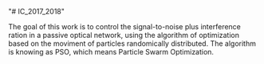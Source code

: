 "# IC_2017_2018"

The goal of this work is to  control the signal-to-noise plus interference ration in a passive optical network, using the algorithm of optimization based on the moviment of particles randomically distributed. The algorithm is knowing as PSO, which means Particle Swarm Optimization. 
